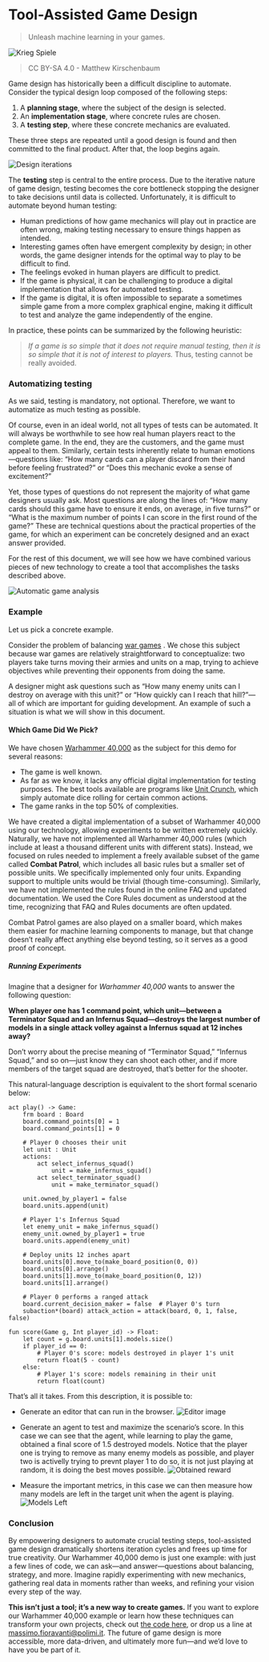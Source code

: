 # Tool-Assisted Game Design
> Unleash machine learning in your games.


![Krieg Spiele](imgs/Kriegsspiel_1824.jpg)
> CC BY-SA 4.0 - Matthew Kirschenbaum


Game design has historically been a difficult discipline to automate. Consider the typical design loop composed of the following steps:
1. A **planning stage**, where the subject of the design is selected.
2. An **implementation stage**, where concrete rules are chosen.
3. A **testing step**, where these concrete mechanics are evaluated.

These three steps are repeated until a good design is found and then committed to the final product. After that, the loop begins again.

![Design iterations](graphs/game_design_iterations.png)

The **testing** step is central to the entire process. Due to the iterative nature of game design, testing becomes the core bottleneck stopping the designer to take decisions until data is collected.
Unfortunately, it is difficult to automate beyond human testing:

* Human predictions of how game mechanics will play out in practice are often wrong, making testing necessary to ensure things happen as intended.
* Interesting games often have emergent complexity by design; in other words, the game designer intends for the optimal way to play to be difficult to find.
* The feelings evoked in human players are difficult to predict.
* If the game is physical, it can be challenging to produce a digital implementation that allows for automated testing.
* If the game is digital, it is often impossible to separate a sometimes simple game from a more complex graphical engine, making it difficult to test and analyze the game independently of the engine.

In practice, these points can be summarized by the following heuristic:
> *If a game is so simple that it does not require manual testing, then it is so simple that it is not of interest to players.*
Thus, testing cannot be really avoided.

### Automatizing testing
As we said, testing is mandatory, not optional. Therefore, we want to automatize as much testing as possible.

Of course, even in an ideal world, not all types of tests can be automated. It will always be worthwhile to see how real human players react to the complete game. In the end, they are the customers, and the game must appeal to them. Similarly, certain tests inherently relate to human emotions—questions like: “How many cards can a player discard from their hand before feeling frustrated?” or “Does this mechanic evoke a sense of excitement?”

Yet, those types of questions do not represent the majority of what game designers usually ask. Most questions are along the lines of: “How many cards should this game have to ensure it ends, on average, in five turns?” or “What is the maximum number of points I can score in the first round of the game?” These are technical questions about the practical properties of the game, for which an experiment can be concretely designed and an exact answer provided.

For the rest of this document, we will see how we have combined various pieces of new technology to create a tool that accomplishes the tasks described above.


![Automatic game analysis](graphs/automatic_analysis.png)



### Example

Let us pick a concrete example.

Consider the problem of balancing [war games](https://en.wikipedia.org/wiki/Wargame) . We chose this subject because war games are relatively straightforward to conceptualize: two players take turns moving their armies and units on a map, trying to achieve objectives while preventing their opponents from doing the same.

A designer might ask questions such as “How many enemy units can I destroy on average with this unit?” or “How quickly can I reach that hill?”—all of which are important for guiding development. An example of such a situation is what we will show in this document.

#### Which Game Did We Pick?

We have chosen [Warhammer 40,000](https://www.warhammer-community.com/en-gb/downloads/warhammer-40000/) as the subject for this demo for several reasons:

* The game is well known.
* As far as we know, it lacks any official digital implementation for testing purposes. The best tools available are programs like [Unit Crunch](https://www.unitcrunch.com), which simply automate dice rolling for certain common actions.
* The game ranks in the top 50% of complexities.

We have created a digital implementation of a subset of Warhammer 40,000 using our technology, allowing experiments to be written extremely quickly. Naturally, we have not implemented all Warhammer 40,000 rules (which include at least a thousand different units with different stats). Instead, we focused on rules needed to implement a freely available subset of the game called **Combat Patrol**, which includes all basic rules but a smaller set of possible units. We specifically implemented only four units. Expanding support to multiple units would be trivial (though time-consuming). Similarly, we have not implemented the rules found in the online FAQ and updated documentation. We used the Core Rules document as understood at the time, recognizing that FAQ and Rules documents are often updated.

Combat Patrol games are also played on a smaller board, which makes them easier for machine learning components to manage, but that change doesn’t really affect anything else beyond testing, so it serves as a good proof of concept.

##### Running Experiments

Imagine that a designer for *Warhammer 40,000* wants to answer the following question:

**When player one has 1 command point, which unit—between a Terminator Squad and an Infernus Squad—destroys the largest number of models in a single attack volley against a Infernus squad at 12 inches away?**

Don’t worry about the precise meaning of “Terminator Squad,” “Infernus Squad,” and so on—just know they can shoot each other, and if more members of the target squad are destroyed, that’s better for the shooter.

This natural-language description is equivalent to the short formal scenario below:

```
act play() -> Game:
    frm board : Board
    board.command_points[0] = 1
    board.command_points[1] = 0

    # Player 0 chooses their unit
    let unit : Unit
    actions:
        act select_infernus_squad()
            unit = make_infernus_squad()
        act select_terminator_squad()
            unit = make_terminator_squad()

    unit.owned_by_player1 = false
    board.units.append(unit)

    # Player 1's Infernus Squad
    let enemy_unit = make_infernus_squad()
    enemy_unit.owned_by_player1 = true
    board.units.append(enemy_unit)

    # Deploy units 12 inches apart
    board.units[0].move_to(make_board_position(0, 0))
    board.units[0].arrange()
    board.units[1].move_to(make_board_position(0, 12))
    board.units[1].arrange()

    # Player 0 performs a ranged attack
    board.current_decision_maker = false  # Player 0's turn
    subaction*(board) attack_action = attack(board, 0, 1, false, false)

fun score(Game g, Int player_id) -> Float:
    let count = g.board.units[1].models.size()
    if player_id == 0:
        # Player 0's score: models destroyed in player 1's unit
        return float(5 - count)
    else:
        # Player 1's score: models remaining in their unit
        return float(count)
```

That’s all it takes. From this description, it is possible to:

* Generate an editor that can run in the browser.
![Editor image](imgs/editor.png)

* Generate an agent to test and maximize the scenario’s score. In this case we can see that the agent, while learning to play the game, obtained a final score of 1.5 destroyed models. Notice that the player one is trying to remove as many enemy models as possible, and player two is activelly trying to prevnt player 1 to do so, it is not just playing at random, it is doing the best moves possible.
![Obtained reward](imgs/Reward.png)

* Measure the important metrics, in this case we can then measure how many models are left in the target unit when the agent is playing.
![Models Left](imgs/ModelsLeft.png)


### Conclusion

By empowering designers to automate crucial testing steps, tool-assisted game design dramatically shortens iteration cycles and frees up time for true creativity. Our Warhammer 40,000 demo is just one example: with just a few lines of code, we can ask—and answer—questions about balancing, strategy, and more. Imagine rapidly experimenting with new mechanics, gathering real data in moments rather than weeks, and refining your vision every step of the way.

**This isn’t just a tool; it’s a new way to create games.** If you want to explore our Warhammer 40,000 example or learn how these techniques can transform your own projects, check out [the code here](https://github.com/drblallo/skirmish), or drop us a line at massimo.fioravanti@polimi.it. The future of game design is more accessible, more data-driven, and ultimately more fun—and we’d love to have you be part of it.
